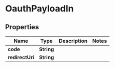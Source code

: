 

# OauthPayloadIn


## Properties

| Name | Type | Description | Notes |
|------------ | ------------- | ------------- | -------------|
|**code** | **String** |  |  |
|**redirectUri** | **String** |  |  |



